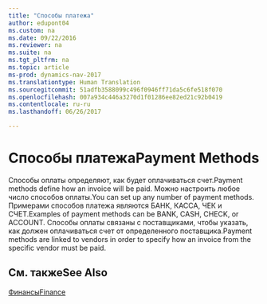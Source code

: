 ```yaml
---
title: "Способы платежа"
author: edupont04
ms.custom: na
ms.date: 09/22/2016
ms.reviewer: na
ms.suite: na
ms.tgt_pltfrm: na
ms.topic: article
ms-prod: dynamics-nav-2017
ms.translationtype: Human Translation
ms.sourcegitcommit: 51adfb3588099c496f0946ff71da5c6fe518f070
ms.openlocfilehash: 007a934c446a3270d1f01286ee82ed21c92b0419
ms.contentlocale: ru-ru
ms.lasthandoff: 06/26/2017

---
```


# <a name="payment-methods"></a><span data-ttu-id="b6c82-102">Способы платежа</span><span class="sxs-lookup"><span data-stu-id="b6c82-102">Payment Methods</span></span>
<span data-ttu-id="b6c82-103">Способы оплаты определяют, как будет оплачиваться счет.</span><span class="sxs-lookup"><span data-stu-id="b6c82-103">Payment methods define how an invoice will be paid.</span></span> <span data-ttu-id="b6c82-104">Можно настроить любое число способов оплаты.</span><span class="sxs-lookup"><span data-stu-id="b6c82-104">You can set up any number of payment methods.</span></span> <span data-ttu-id="b6c82-105">Примерами способов платежа являются БАНК, КАССА, ЧЕК и СЧЕТ.</span><span class="sxs-lookup"><span data-stu-id="b6c82-105">Examples of payment methods can be BANK, CASH, CHECK, or ACCOUNT.</span></span>
<span data-ttu-id="b6c82-106">Способы оплаты связаны с поставщиками, чтобы указать, как должен оплачиваться счет от определенного поставщика.</span><span class="sxs-lookup"><span data-stu-id="b6c82-106">Payment methods are linked to vendors in order to specify how an invoice from the specific vendor must be paid.</span></span>

## <a name="see-also"></a><span data-ttu-id="b6c82-107">См. также</span><span class="sxs-lookup"><span data-stu-id="b6c82-107">See Also</span></span>
[<span data-ttu-id="b6c82-108">Финансы</span><span class="sxs-lookup"><span data-stu-id="b6c82-108">Finance</span></span>](finance-setup.md)  

